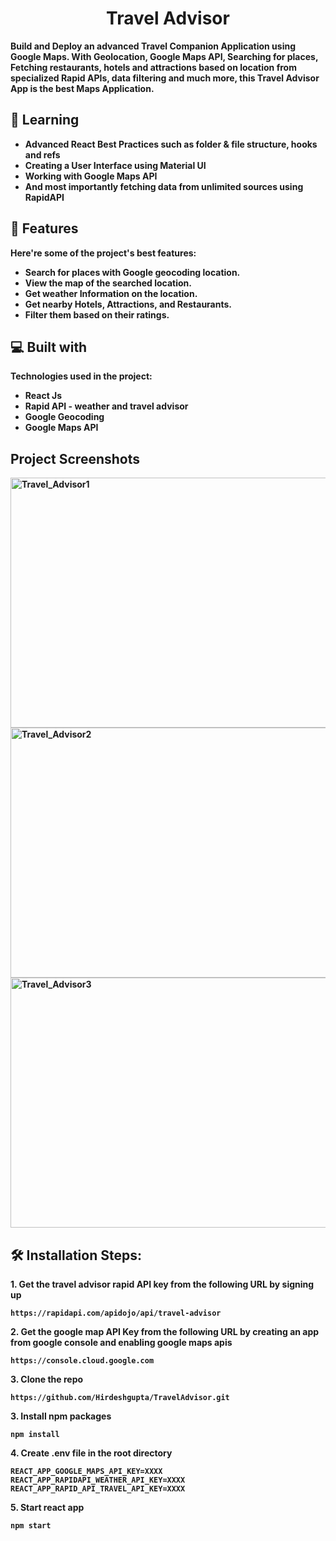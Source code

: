 <b>
<h1 align="center" id="title">Travel Advisor</h1>

<p> Build and Deploy an advanced Travel Companion Application using Google Maps. With Geolocation, Google Maps API, Searching for places, Fetching restaurants, hotels and attractions based on location from specialized Rapid APIs, data filtering and much more, this Travel Advisor App is the best Maps Application.</p>

<h2> 📑 Learning </h2>

- Advanced React Best Practices such as folder & file structure, hooks and refs
- Creating a User Interface using Material UI
- Working with Google Maps API
- And most importantly fetching data from unlimited sources using RapidAPI

<h2>🧐 Features</h2>

Here're some of the project's best features:

- Search for places with Google geocoding location.
- View the map of the searched location.
- Get weather Information on the location.
- Get nearby Hotels, Attractions, and Restaurants.
- Filter them based on their ratings.

<h2>💻 Built with</h2>

Technologies used in the project:

- React Js
- Rapid API - weather and travel advisor
- Google Geocoding
- Google Maps API


<h2>Project Screenshots </h2>

<img width="800" height="400" alt="Travel_Advisor1" src="https://github.com/Krushi24112002/Google_Map_Travel_Advisor/assets/84612397/0c8682ae-95f5-4c63-a05d-18760b8b4f3c">
<br>
<img width="800" height="400" alt="Travel_Advisor2" src="https://github.com/Krushi24112002/Google_Map_Travel_Advisor/assets/84612397/5fdab4ab-e8cf-4226-90b1-4323e278ff9c">
<br>
<img width="800" height="400" alt="Travel_Advisor3" src="https://github.com/Krushi24112002/Google_Map_Travel_Advisor/assets/84612397/fda9acb1-db1f-4511-9a8d-9735e5cedd4e">
<h2>🛠️ Installation Steps:</h2>

<p>1. Get the travel advisor rapid API key from the following URL by signing up</p>

```
https://rapidapi.com/apidojo/api/travel-advisor
```

<p>2. Get the google map API Key from the following URL by creating an app from google console and enabling google maps apis </p>

```
https://console.cloud.google.com
```

<p>3. Clone the repo</p>

```
https://github.com/Hirdeshgupta/TravelAdvisor.git
```

<p>3. Install npm packages</p>

```
npm install
```

<p>4. Create .env file in the root directory</p>

```
REACT_APP_GOOGLE_MAPS_API_KEY=XXXX
REACT_APP_RAPIDAPI_WEATHER_API_KEY=XXXX
REACT_APP_RAPID_API_TRAVEL_API_KEY=XXXX

```

<p>5. Start react app</p>

```
npm start
```

</b>
